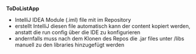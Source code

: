 **ToDoListApp**

- IntelliJ IDEA Module (.iml) file mit im Repository
- erstellt IntelliJ diesen file automatisch kann der content kopiert werden, anstatt die run config über die IDE zu konfigurieren
- andernfalls muss nach dem Klonen des Repos die .jar files unter /libs manuell zu den libraries hinzugefügt werden